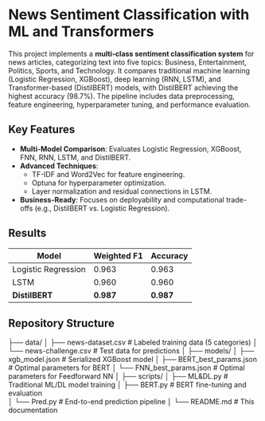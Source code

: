 # News Sentiment Classification with ML and Transformers

This project implements a **multi-class sentiment classification system** for news articles, categorizing text into five topics: Business, Entertainment, Politics, Sports, and Technology. It compares traditional machine learning (Logistic Regression, XGBoost), deep learning (RNN, LSTM), and Transformer-based (DistilBERT) models, with DistilBERT achieving the highest accuracy (98.7%). The pipeline includes data preprocessing, feature engineering, hyperparameter tuning, and performance evaluation.

## Key Features
- **Multi-Model Comparison**: Evaluates Logistic Regression, XGBoost, FNN, RNN, LSTM, and DistilBERT.
- **Advanced Techniques**:  
  - TF-IDF and Word2Vec for feature engineering.  
  - Optuna for hyperparameter optimization.  
  - Layer normalization and residual connections in LSTM.  
- **Business-Ready**: Focuses on deployability and computational trade-offs (e.g., DistilBERT vs. Logistic Regression).

## Results
| Model          | Weighted F1 | Accuracy |
|----------------|-------------|----------|
| Logistic Regression | 0.963       | 0.963    |
| LSTM           | 0.960       | 0.960    |
| **DistilBERT**     | **0.987**   | **0.987**|

## Repository Structure

├── data/
│   ├── news-dataset.csv       # Labeled training data (5 categories)
│   └── news-challenge.csv     # Test data for predictions
│
├── models/
│   ├── xgb_model.json         # Serialized XGBoost model
│   ├── BERT_best_params.json  # Optimal parameters for BERT
│   └── FNN_best_params.json   # Optimal parameters for Feedforward NN
│
├── scripts/
│   ├── ML&DL.py      # Traditional ML/DL model training
│   ├── BERT.py       # BERT fine-tuning and evaluation  
│   └── Pred.py          # End-to-end prediction pipeline
│
└── README.md                  # This documentation
